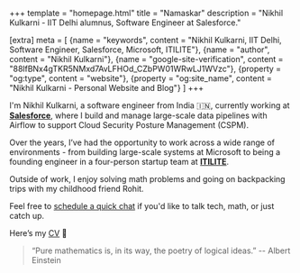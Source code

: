 +++
template = "homepage.html"
title = "Namaskar"
description = "Nikhil Kulkarni - IIT Delhi alumnus, Software Engineer at Salesforce."

[extra]
meta = [
    {name = "keywords", content = "Nikhil Kulkarni, IIT Delhi, Software Engineer, Salesforce, Microsoft, ITILITE"},
    {name = "author", content = "Nikhil Kulkarni"},
    {name = "google-site-verification", content = "88lfBNx4gTKR5NMxd7AvLFHOd_CZbPW01WRwLJ1WVzc"},
    {property = "og:type", content = "website"},
    {property = "og:site_name", content = "Nikhil Kulkarni - Personal Website and Blog"}
]
+++

I'm Nikhil Kulkarni, a software engineer from India 🇮🇳, currently working at **<a href="https://www.salesforce.com/" target="_blank" rel="noopener">Salesforce</a>**, where I build and manage large-scale data pipelines with Airflow to support Cloud Security Posture Management (CSPM).

Over the years, I’ve had the opportunity to work across a wide range of environments - from building large-scale systems at Microsoft to being a founding engineer in a four-person startup team at **<a href="https://www.itilite.com/" target="_blank" rel="noopener">ITILITE</a>**.

Outside of work, I enjoy solving math problems and going on backpacking trips with my childhood friend Rohit.

Feel free to <a href="https://calendly.com/nikhil-kulkarni-iitd/30min" target="_blank" rel="noopener">schedule a quick chat</a> if you'd like to talk tech, math, or just catch up.

Here’s my <a href="https://drive.google.com/file/d/16TEgtin00P-hWbcba_TpNa5X8LxKK1vJ/view?usp=sharing" target="_blank" rel="noopener">CV</a> 📝

> “Pure mathematics is, in its way, the poetry of logical ideas.”
> -- Albert Einstein
